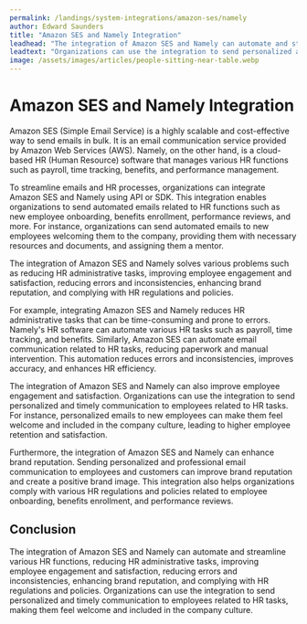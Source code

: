 ```yaml
---
permalink: /landings/system-integrations/amazon-ses/namely
author: Edward Saunders
title: "Amazon SES and Namely Integration"
leadhead: "The integration of Amazon SES and Namely can automate and streamline various HR functions, reducing HR administrative tasks, improving employee engagement and satisfaction, reducing errors and inconsistencies, enhancing brand reputation, and complying with HR regulations and policies"
leadtext: "Organizations can use the integration to send personalized and timely communication to employees related to HR tasks, making them feel welcome and included in the company culture."
image: /assets/images/articles/people-sitting-near-table.webp
---
```

<div class="arttext">	<h1>Amazon SES and Namely Integration</h1>
	<p>Amazon SES (Simple Email Service) is a highly scalable and cost-effective way to send emails in bulk. It is an email communication service provided by Amazon Web Services (AWS). Namely, on the other hand, is a cloud-based HR (Human Resource) software that manages various HR functions such as payroll, time tracking, benefits, and performance management.</p>
	<p>To streamline emails and HR processes, organizations can integrate Amazon SES and Namely using API or SDK. This integration enables organizations to send automated emails related to HR functions such as new employee onboarding, benefits enrollment, performance reviews, and more. For instance, organizations can send automated emails to new employees welcoming them to the company, providing them with necessary resources and documents, and assigning them a mentor.</p>
	<p>The integration of Amazon SES and Namely solves various problems such as reducing HR administrative tasks, improving employee engagement and satisfaction, reducing errors and inconsistencies, enhancing brand reputation, and complying with HR regulations and policies.</p>
	<p>For example, integrating Amazon SES and Namely reduces HR administrative tasks that can be time-consuming and prone to errors. Namely's HR software can automate various HR tasks such as payroll, time tracking, and benefits. Similarly, Amazon SES can automate email communication related to HR tasks, reducing paperwork and manual intervention. This automation reduces errors and inconsistencies, improves accuracy, and enhances HR efficiency.</p>
	<p>The integration of Amazon SES and Namely can also improve employee engagement and satisfaction. Organizations can use the integration to send personalized and timely communication to employees related to HR tasks. For instance, personalized emails to new employees can make them feel welcome and included in the company culture, leading to higher employee retention and satisfaction.</p>
	<p>Furthermore, the integration of Amazon SES and Namely can enhance brand reputation. Sending personalized and professional email communication to employees and customers can improve brand reputation and create a positive brand image. This integration also helps organizations comply with various HR regulations and policies related to employee onboarding, benefits enrollment, and performance reviews.</p>
	<h2>Conclusion</h2>
	<p>The integration of Amazon SES and Namely can automate and streamline various HR functions, reducing HR administrative tasks, improving employee engagement and satisfaction, reducing errors and inconsistencies, enhancing brand reputation, and complying with HR regulations and policies. Organizations can use the integration to send personalized and timely communication to employees related to HR tasks, making them feel welcome and included in the company culture.</p>
</div>